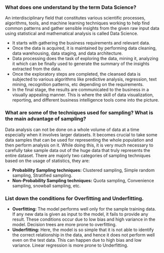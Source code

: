 ### What does one understand by the term Data Science?
An interdisciplinary field that constitutes various scientific processes, algorithms, tools, and machine learning techniques working to help find common patterns and gather sensible insights from the given raw input data using statistical and mathematical analysis is called Data Science.
- It starts with gathering the business requirements and relevant data.
- Once the data is acquired, it is maintained by performing data cleaning, data warehousing, data staging, and data architecture.
- Data processing does the task of exploring the data, mining it, analyzing it which can be finally used to generate the summary of the insights extracted from the data.
- Once the exploratory steps are completed, the cleansed data is subjected to various algorithms like predictive analysis, regression, text mining, recognition patterns, etc depending on the requirements.
- In the final stage, the results are communicated to the business in a visually appealing manner. This is where the skill of data visualization, reporting, and different business intelligence tools come into the picture.

### What are some of the techniques used for sampling? What is the main advantage of sampling?
Data analysis can not be done on a whole volume of data at a time especially when it involves larger datasets. It becomes crucial to take some data samples that can be used for representing the whole population and then perform analysis on it. While doing this, it is very much necessary to carefully take sample data out of the huge data that truly represents the entire dataset.
There are majorly two categories of sampling techniques based on the usage of statistics, they are:
- **Probability Sampling techniques:** Clustered sampling, Simple random sampling, Stratified sampling.
- **Non-Probability Sampling techniques:** Quota sampling, Convenience sampling, snowball sampling, etc.

### List down the conditions for Overfitting and Underfitting.
- **Overfitting:** The model performs well only for the sample training data. If any new data is given as input to the model, it fails to provide any result. These conditions occur due to low bias and high variance in the model. Decision trees are more prone to overfitting.
- **Underfitting:** Here, the model is so simple that it is not able to identify the correct relationship in the data, and hence it does not perform well even on the test data. This can happen due to high bias and low variance. Linear regression is more prone to Underfitting.

